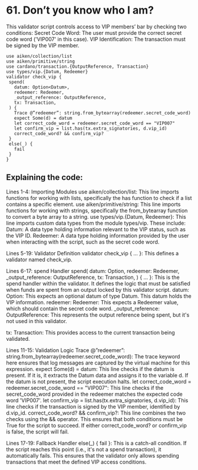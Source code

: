 # 61. Don’t you know who I am?

This validator script controls access to VIP members’ bar by checking two conditions:
Secret Code Word: The user must provide the correct secret code word ('VIP007' in this case).
VIP Identification: The transaction must be signed by the VIP member.

```aiken
use aiken/collection/list
use aiken/primitive/string
use cardano/transaction.{OutputReference, Transaction}
use types/vip.{Datum, Redeemer}
validator check_vip {
 spend(
   datum: Option<Datum>,
   redeemer: Redeemer,
   _output_reference: OutputReference,
   tx: Transaction,
 ) {
   Trace @”redeemer”: string.from_bytearray(redeemer.secret_code_word)
   expect Some(d) = datum
   let correct_code_word = redeemer.secret_code_word == "VIP007"
   let confirm_vip = list.has(tx.extra_signatories, d.vip_id)
   correct_code_word? && confirm_vip?
 }
 else(_) {
   fail
 }
}
```

## Explaining the code:

Lines 1-4: Importing Modules
use aiken/collection/list: This line imports functions for working with lists, specifically the has function to check if a list contains a specific element.
use aiken/primitive/string: This line imports functions for working with strings, specifically the from_bytearray function to convert a byte array to a string.
use types/vip.{Datum, Redeemer}: This line imports custom data types from the module types/vip. These include:
Datum: A data type holding information relevant to the VIP status, such as the VIP ID.
Redeemer: A data type holding information provided by the user when interacting with the script, such as the secret code word.

Lines 5-19: Validator Definition
validator check_vip { … }: This defines a validator named check_vip.

Lines 6-17: spend Handler
spend( datum: Option<Datum>, redeemer: Redeemer, _output_reference: OutputReference, tx: Transaction, ) { … }: This is the spend handler within the validator. It defines the logic that must be satisfied when funds are spent from an output locked by this validator script.
datum: Option<Datum>: This expects an optional datum of type Datum. This datum holds the VIP information.
redeemer: Redeemer: This expects a Redeemer value, which should contain the secret code word.
_output_reference: OutputReference: This represents the output reference being spent, but it's not used in this validator.

tx: Transaction: This provides access to the current transaction being validated.

Lines 11-15: Validation Logic
Trace @”redeemer”: string.from_bytearray(redeemer.secret_code_word): The trace keyword here ensures that log messages are captured by the virtual machine for this expression. 
expect Some(d) = datum: This line checks if the datum is present. If it is, it extracts the Datum data and assigns it to the variable d. If the datum is not present, the script execution halts.
 let correct_code_word = redeemer.secret_code_word == "VIP007": This line checks if the secret_code_word provided in the redeemer matches the expected code word 'VIP007'.
let confirm_vip = list.has(tx.extra_signatories, d.vip_id): This line checks if the transaction is signed by the VIP member, identified by d.vip_id.
correct_code_word? && confirm_vip?: This line combines the two checks using the && operator. This ensures that both conditions must be True for the script to succeed. If either correct_code_word? or confirm_vip is false, the script will fail.

Lines 17-19: Fallback Handler
else(_) { fail }: This is a catch-all condition. If the script reaches this point (i.e., it's not a spend transaction), it automatically fails. This ensures that the validator only allows spending transactions that meet the defined VIP access conditions.
